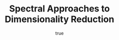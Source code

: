 ---
abstract: ''
author:
- family: Lawrence
  given: Neil D.
  gscholar: r3SJcvoAAAAJ
  institute: University of Sheffield
  twitter: lawrennd
  url: http://inverseprobability.com
categories:
- Lawrence-mlssTwo12
day: '12'
errata: []
extras: []
key: Lawrence-mlssTwo12
layout: talk
linkpdf: ftp://ftp.dcs.shef.ac.uk/home/neil/mlss12_session2.pdf
month: 4
published: 2012-04-12
section: pre
title: Spectral Approaches to Dimensionality Reduction
venue: La Palma, Canary Islands
videolectures: mlss2012_lawrence_dimensionality_reduction
year: '2012'
youtube: 9i6o0hiG510
---